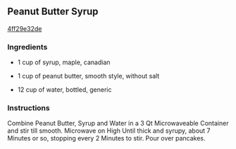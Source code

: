 ## Peanut Butter Syrup

[4ff29e32de](http://www.food.com/recipe/peanut-butter-syrup-55011)

### Ingredients

 - 1 cup of syrup, maple, canadian

 - 1 cup of peanut butter, smooth style, without salt

 - 12 cup of water, bottled, generic

### Instructions

Combine Peanut Butter, Syrup and Water in a 3 Qt Microwaveable Container and stir till smooth. Microwave on High Until thick and syrupy, about 7 Minutes or so, stopping every 2 Minutes to stir. Pour over pancakes.